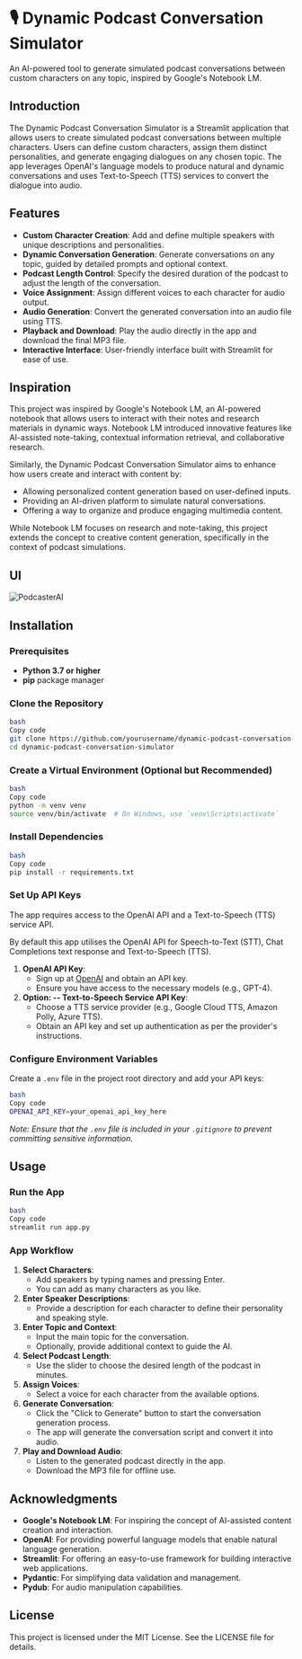 # 🎙️ Dynamic Podcast Conversation Simulator

An AI-powered tool to generate simulated podcast conversations between custom characters on any topic, inspired by Google's Notebook LM.

## Introduction

The Dynamic Podcast Conversation Simulator is a Streamlit application that allows users to create simulated podcast conversations between multiple characters. Users can define custom characters, assign them distinct personalities, and generate engaging dialogues on any chosen topic. The app leverages OpenAI's language models to produce natural and dynamic conversations and uses Text-to-Speech (TTS) services to convert the dialogue into audio.

## Features

- **Custom Character Creation**: Add and define multiple speakers with unique descriptions and personalities.
- **Dynamic Conversation Generation**: Generate conversations on any topic, guided by detailed prompts and optional context.
- **Podcast Length Control**: Specify the desired duration of the podcast to adjust the length of the conversation.
- **Voice Assignment**: Assign different voices to each character for audio output.
- **Audio Generation**: Convert the generated conversation into an audio file using TTS.
- **Playback and Download**: Play the audio directly in the app and download the final MP3 file.
- **Interactive Interface**: User-friendly interface built with Streamlit for ease of use.

## Inspiration

This project was inspired by Google's Notebook LM, an AI-powered notebook that allows users to interact with their notes and research materials in dynamic ways. Notebook LM introduced innovative features like AI-assisted note-taking, contextual information retrieval, and collaborative research.

Similarly, the Dynamic Podcast Conversation Simulator aims to enhance how users create and interact with content by:

- Allowing personalized content generation based on user-defined inputs.
- Providing an AI-driven platform to simulate natural conversations.
- Offering a way to organize and produce engaging multimedia content.

While Notebook LM focuses on research and note-taking, this project extends the concept to creative content generation, specifically in the context of podcast simulations.

## UI

![PodcasterAI](https://github.com/user-attachments/assets/2737d990-c43b-4722-8d25-e447d117cd85)


## Installation

### Prerequisites

- **Python 3.7 or higher**
- **pip** package manager

### Clone the Repository

```bash
bash
Copy code
git clone https://github.com/yourusername/dynamic-podcast-conversation-simulator.git
cd dynamic-podcast-conversation-simulator

```

### Create a Virtual Environment (Optional but Recommended)

```bash
bash
Copy code
python -m venv venv
source venv/bin/activate  # On Windows, use `venv\Scripts\activate`

```

### Install Dependencies

```bash
bash
Copy code
pip install -r requirements.txt

```

### Set Up API Keys

The app requires access to the OpenAI API and a Text-to-Speech (TTS) service API.

By default this app utilises the OpenAI API for Speech-to-Text (STT), Chat Completions text response and Text-to-Speech (TTS).

1. **OpenAI API Key**:
    - Sign up at [OpenAI](https://openai.com/) and obtain an API key.
    - Ensure you have access to the necessary models (e.g., GPT-4).
2. **Option: -- Text-to-Speech Service API Key**:
    - Choose a TTS service provider (e.g., Google Cloud TTS, Amazon Polly, Azure TTS).
    - Obtain an API key and set up authentication as per the provider's instructions.

### Configure Environment Variables

Create a `.env` file in the project root directory and add your API keys:

```bash
bash
Copy code
OPENAI_API_KEY=your_openai_api_key_here

```

*Note: Ensure that the `.env` file is included in your `.gitignore` to prevent committing sensitive information.*

## Usage

### Run the App

```bash
bash
Copy code
streamlit run app.py

```

### App Workflow

1. **Select Characters**:
    - Add speakers by typing names and pressing Enter.
    - You can add as many characters as you like.
2. **Enter Speaker Descriptions**:
    - Provide a description for each character to define their personality and speaking style.
3. **Enter Topic and Context**:
    - Input the main topic for the conversation.
    - Optionally, provide additional context to guide the AI.
4. **Select Podcast Length**:
    - Use the slider to choose the desired length of the podcast in minutes.
5. **Assign Voices**:
    - Select a voice for each character from the available options.
6. **Generate Conversation**:
    - Click the "Click to Generate" button to start the conversation generation process.
    - The app will generate the conversation script and convert it into audio.
7. **Play and Download Audio**:
    - Listen to the generated podcast directly in the app.
    - Download the MP3 file for offline use.


## Acknowledgments

- **Google's Notebook LM**: For inspiring the concept of AI-assisted content creation and interaction.
- **OpenAI**: For providing powerful language models that enable natural language generation.
- **Streamlit**: For offering an easy-to-use framework for building interactive web applications.
- **Pydantic**: For simplifying data validation and management.
- **Pydub**: For audio manipulation capabilities.

## License

This project is licensed under the MIT License. See the LICENSE file for details.
